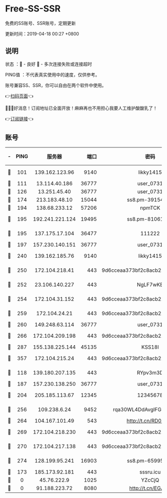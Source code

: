 # Free-SS-SSR

免费的SS账号、SSR账号，定期更新

更新时间：2019-04-18 00:27 +0800

## 说明

状态     ：🙂 - 良好 🙁 - 多次连接失败或连接超时

PING值   ：不代表真实使用中的速度，仅供参考。

账号兼容SS、SSR，你可以自由在两个软件中使用。

👉[扫码页面](https://liesauer.github.io/Free-SS-SSR/)👈

🎉🎉🎉好消息！订阅地址已全面开放！麻麻再也不用担心我要人工维护酸酸乳了！

👉[订阅链接](https://www.liesauer.net/yogurt/subscribe?ACCESS_TOKEN=DAYxR3mMaZAsaqUb)👈

## 账号

|-|PING|服务器|端口|密码|加密方式|区域|
|:----:|:----:|:-----:|-----:|:----:|:----:|:----:|
|🙂|101|139.162.123.96|9140|likky1415|aes-256-cfb|JP|
|🙂|111|13.114.40.186|36777|user_0731|chacha20|JP|
|🙂|126|13.251.45.40|36777|user_0731|chacha20|SG|
|🙂|174|213.183.48.10|15044|ss8.pm-39154943|rc4-md5|RU|
|🙂|194|138.68.233.12|57206|npmTCK|rc4-md5|US|
|🙂|195|192.241.221.124|19495|ss8.pm-81061227|aes-256-cfb|US|
|🙂|195|137.175.17.104|36477|111222|aes-256-cfb|US|
|🙂|197|157.230.140.151|36777|user_0731|chacha20|US|
|🙂|240|139.162.185.76|9140|likky1415|aes-256-cfb|DE|
|🙂|250|172.104.218.41|443|9d6cceaa373bf2c8acb22e60b6a58be6|aes-256-cfb|US|
|🙂|252|23.106.140.227|443|NgLF7wKB|aes-256-cfb|US|
|🙂|254|172.104.31.152|443|9d6cceaa373bf2c8acb22e60b6a58be6|aes-256-cfb|US|
|🙂|259|172.104.24.21|443|9d6cceaa373bf2c8acb22e60b6a58be6|aes-256-cfb|US|
|🙂|260|149.248.63.114|36777|user_0731|chacha20|CA|
|🙂|266|172.104.209.198|443|9d6cceaa373bf2c8acb22e60b6a58be6|aes-256-cfb|US|
|🙂|287|155.138.225.144|45135|KSS18l|rc4-md5|US|
|🙂|357|172.104.215.24|443|9d6cceaa373bf2c8acb22e60b6a58be6|aes-256-cfb|US|
|🙂|118|139.180.207.135|443|RYpv3m3D|aes-256-cfb|JP|
|🙂|187|157.230.138.250|36777|user_0731|chacha20|US|
|🙂|204|205.185.113.67|12345|12345678|aes-256-cfb|US|
|🙂|256|109.238.6.24|9452|rqa30WL4DdAvgIFG6Fs3znzTa|aes-256-cfb|FR|
|🙂|264|104.167.101.49|543|http://t.cn/RD0D7sx|rc4-md5|CA|
|🙂|269|172.104.218.230|443|9d6cceaa373bf2c8acb22e60b6a58be6|aes-256-cfb|US|
|🙂|270|172.104.217.138|443|9d6cceaa373bf2c8acb22e60b6a58be6|aes-256-cfb|US|
|🙂|274|128.199.95.241|16903|ss8.pm-65995884|aes-256-cfb|SG|
|🙁|173|185.173.92.181|443|sssru.icu|rc4-md5|RU|
|🙁|0|45.76.222.9|1025|YZcCjQ|rc4-md5|JP|
|🙁|0|91.188.223.72|8080|http://t.cn/EGJIyrl|rc4-md5|RU|

